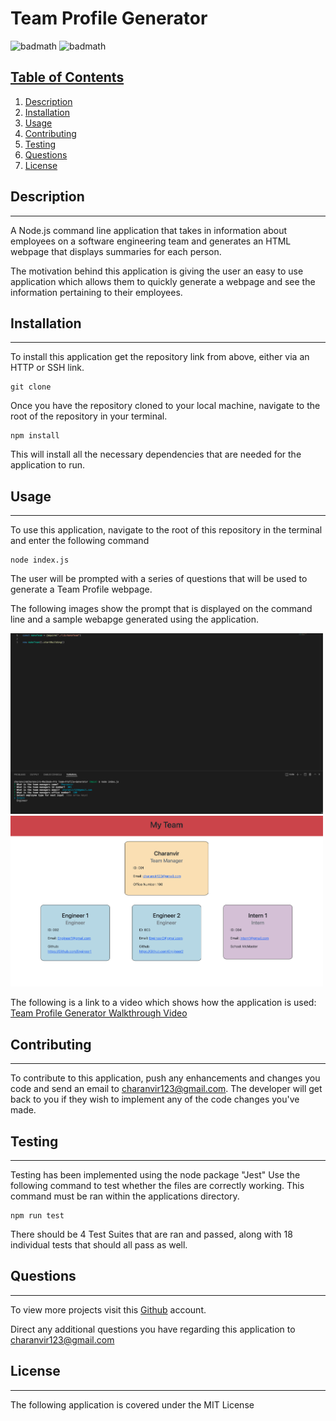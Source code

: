 # Team Profile Generator

![badmath](https://img.shields.io/badge/License-MIT-green) ![badmath](https://img.shields.io/badge/Version-1.0-blue) 

## <u>Table of Contents</u>
1. [Description](#description)
2. [Installation](#installation)
3. [Usage](#usage)
4. [Contributing](#contributing)
5. [Testing](#testing)
6. [Questions](#questions)
7. [License](#license)

## Description
***

A Node.js command line application that takes in information about employees on a software engineering team and generates an HTML webpage that displays summaries for each person.

The motivation behind this application is giving the user an easy to use application which allows them to quickly generate a webpage and see the information pertaining to their employees. 

## Installation
***

To install this application get the repository link from above, either via an HTTP or SSH link. 

```
git clone 
```

Once you have the repository cloned to your local machine, navigate to the root of the repository in your terminal.

```
npm install
```

This will install all the necessary dependencies that are needed for the application to run.


## Usage
***

To use this application, navigate to the root of this repository in the terminal and enter the following command 

```
node index.js
```

The user will be prompted with a series of questions that will be used to generate a Team Profile webpage.

The following images show the prompt that is displayed on the command line and a sample webapge generated using the application.

<img src="./assets/images/terminal.png" width="500"> <img src="./assets/images/product.png" width="500">

The following is a link to a video which shows how the application is used: [Team Profile Generator Walkthrough Video](https://vimeo.com/700989728)

## Contributing
***

To contribute to this application, push any enhancements and changes you code and send an email to charanvir123@gmail.com. The developer will get back to you if they wish to implement any of the code changes you've made. 

## Testing
***

Testing has been implemented using the node package "Jest" Use the following command to test whether the files are correctly working. This command must be ran within the applications directory.

```
npm run test
```

There should be 4 Test Suites that are ran and passed, along with 18 individual tests that should all pass as well. 

## Questions
***
To view more projects visit this [Github](https://github.com/Charanvir) account.

Direct any additional questions you have regarding this application to charanvir123@gmail.com

## License
***
The following application is covered under the MIT License

